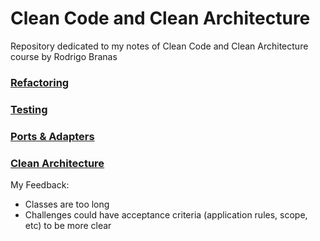 # Clean Code and Clean Architecture
Repository dedicated to my notes of Clean Code and Clean Architecture course by Rodrigo Branas

### [Refactoring](class-07/refactoring/README.md)
### [Testing](class-07/testing/README.md)
### [Ports & Adapters](class-07/ports-adapters/README.md)
### [Clean Architecture](class-07/clean-architecture/README.md)

My Feedback:
- Classes are too long
- Challenges could have acceptance criteria (application rules, scope, etc) to be more clear
